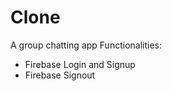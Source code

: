 # Clone 
A group chatting app
Functionalities:
<ul>
  <li>Firebase Login and Signup
  <li>Firebase Signout
</ul>
